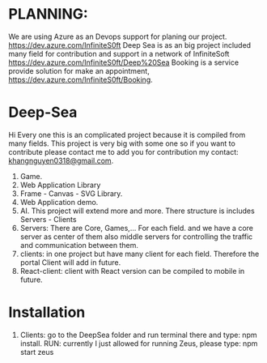 # PLANNING:
We are using Azure as an Devops support for planing our project.
https://dev.azure.com/InfiniteS0ft
Deep Sea is as an big project included many field for contribution and support in a network of InfiniteSoft
https://dev.azure.com/InfiniteS0ft/Deep%20Sea
Booking is a service provide solution for make an appointment,
https://dev.azure.com/InfiniteS0ft/Booking.

# Deep-Sea
Hi Every one this is an complicated project because it is compiled from many fields. This project is very big with some one so if you want to contribute please contact me to add you for contribution my contact: khangnguyen0318@gmail.com.
 1. Game.
 2. Web Application Library
 3. Frame - Canvas - SVG Library.
 4. Web Application demo.
 5. AI.
This project will extend more and more. There structure is includes Servers - Clients
 1. Servers: There are Core, Games,... For each field. and we have a core server as center of them also middle servers for controlling the traffic and communication between them.
 2. clients: in one project but have many client for each field. Therefore the portal Client will add in future.
 3. React-client: client with React version can be compiled to mobile in future.
 
# Installation

1. Clients: go to the DeepSea folder and run terminal there and type: npm install.
    RUN: currently I just allowed for running Zeus, please type: npm start zeus


